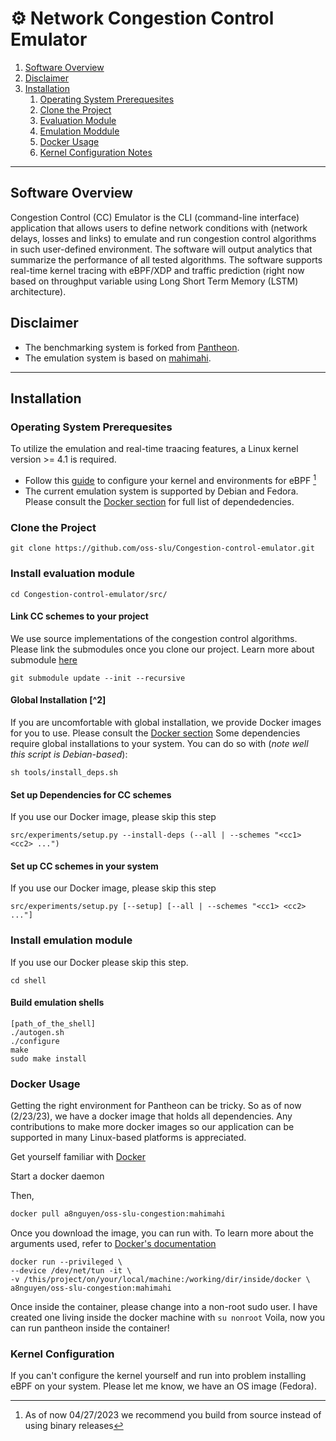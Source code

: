 # ⚙️ Network Congestion Control Emulator
1. [Software Overview](#software-overview)
2. [Disclaimer](#disclaimer)
3. [Installation](#installation)
    1. [Operating System Prerequesites](#operating-system-prerequesites)
    2. [Clone the Project](#clone-the-project)
    3. [Evaluation Module](#install-evaluation-module)
    4. [Emulation Moddule](#install-emulation-module)
    5. [Docker Usage](#docker-usage)
    6. [Kernel Configuration Notes](#kernel-configuration)
   
----
## Software Overview

Congestion Control (CC) Emulator is the CLI (command-line interface) application that allows users to define network conditions with (network delays, losses and links) to emulate and run congestion control algorithms in such user-defined environment. The software will output analytics that summarize the performance of all tested algorithms. The software supports real-time kernel tracing with eBPF/XDP and traffic prediction (right now based on throughput variable using Long Short Term Memory (LSTM) architecture).


## Disclaimer
- The benchmarking system is forked from [Pantheon](https://github.com/StanfordSNR/pantheon).
- The emulation system is based on [mahimahi](http://mahimahi.mit.edu/).

---
## Installation

### Operating System Prerequesites
To utilize the emulation and real-time traacing features, a Linux kernel version >= 4.1 is required.
- Follow this [guide](https://github.com/iovisor/bcc/blob/master/INSTALL.md) to configure your kernel and environments for eBPF [^1]
- The current emulation system is supported by Debian and Fedora. Please consult the [Docker section](#docker-usage) for full list of dependedencies.
[^1]: As of now 04/27/2023 we recommend you build from source instead of using binary releases

### Clone the Project
```
git clone https://github.com/oss-slu/Congestion-control-emulator.git
```
### Install evaluation module
```
cd Congestion-control-emulator/src/
```
#### Link CC schemes to your project
We use source implementations of the congestion control algorithms. Please link the submodules once you clone our project. Learn more about submodule [here](https://github.blog/2016-02-01-working-with-submodules/)
```
git submodule update --init --recursive 
```
#### Global Installation [^2]
If you are uncomfortable with global installation, we provide Docker images for you to use. Please consult the [Docker section](#docker-usage) 
Some dependencies require global installations to your system. You can do so with (*note well this script is Debian-based*):
```
sh tools/install_deps.sh
```
#### Set up Dependencies for CC schemes
If you use our Docker image, please skip this step
```
src/experiments/setup.py --install-deps (--all | --schemes "<cc1> <cc2> ...")
```

#### Set up CC schemes in your system
If you use our Docker image, please skip this step
```
src/experiments/setup.py [--setup] [--all | --schemes "<cc1> <cc2> ..."]
```

### Install emulation module
If you use our Docker please skip this step.
```
cd shell
```

#### Build emulation shells
```
[path_of_the_shell]
./autogen.sh
./configure
make
sudo make install
```

### Docker Usage
Getting the right environment for Pantheon can be tricky. So as of now (2/23/23), we have a docker image that holds all dependencies. Any contributions to make more docker images so our application can be supported in many Linux-based platforms is appreciated.

Get yourself familiar with [Docker](https://docs.docker.com/config/daemon/start/)

Start a docker daemon

Then,
```bash
docker pull a8nguyen/oss-slu-congestion:mahimahi
```
Once you download the image, you can run with. To learn more about the arguments used, refer to [Docker's documentation](https://docs.docker.com/engine/reference/run/) 
```
docker run --privileged \
--device /dev/net/tun -it \
-v /this/project/on/your/local/machine:/working/dir/inside/docker \
a8nguyen/oss-slu-congestion:mahimahi
```
Once inside the container, please change into a non-root sudo user. I have created one living inside the docker machine with `su nonroot`
Voila, now you can run pantheon inside the container!

### Kernel Configuration
If you can't configure the kernel yourself and run into problem installing eBPF on your system. Please let me know, we have an OS image (Fedora).

